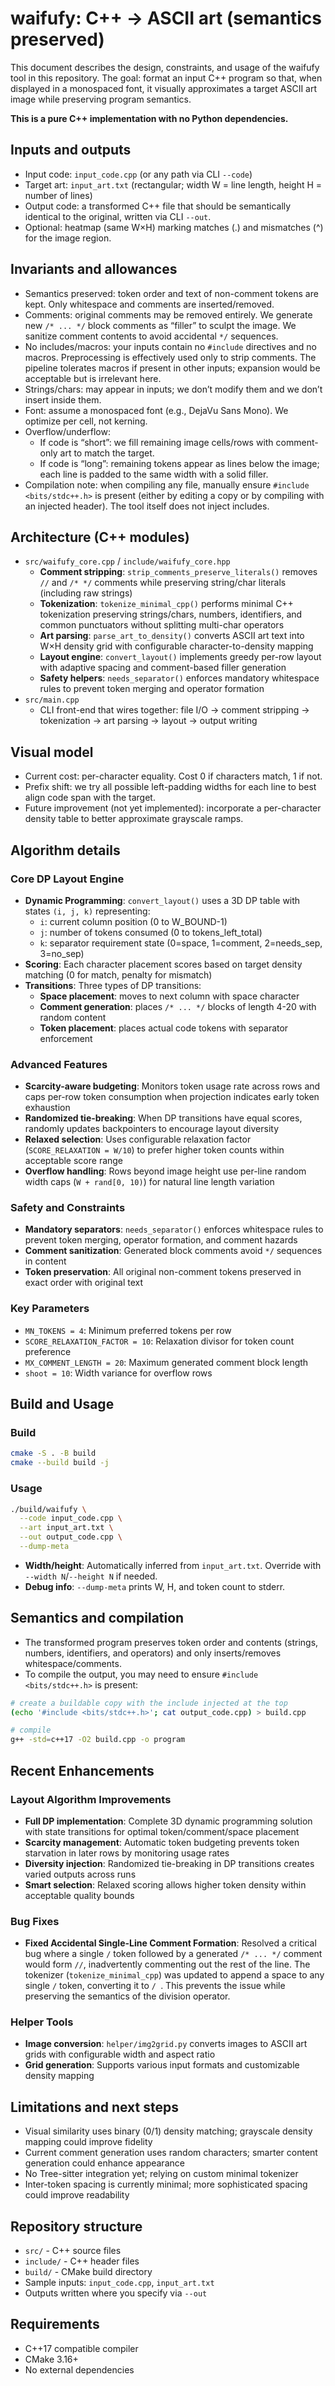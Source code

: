 # waifufy: C++ → ASCII art (semantics preserved)

This document describes the design, constraints, and usage of the waifufy tool in this repository. The goal: format an input C++ program so that, when displayed in a monospaced font, it visually approximates a target ASCII art image while preserving program semantics.

**This is a pure C++ implementation with no Python dependencies.**

## Inputs and outputs
- Input code: `input_code.cpp` (or any path via CLI `--code`)
- Target art: `input_art.txt` (rectangular; width W = line length, height H = number of lines)
- Output code: a transformed C++ file that should be semantically identical to the original, written via CLI `--out`.
- Optional: heatmap (same W×H) marking matches (.) and mismatches (^) for the image region.

## Invariants and allowances
- Semantics preserved: token order and text of non-comment tokens are kept. Only whitespace and comments are inserted/removed.
- Comments: original comments may be removed entirely. We generate new `/* ... */` block comments as “filler” to sculpt the image. We sanitize comment contents to avoid accidental `*/` sequences.
- No includes/macros: your inputs contain no `#include` directives and no macros. Preprocessing is effectively used only to strip comments. The pipeline tolerates macros if present in other inputs; expansion would be acceptable but is irrelevant here.
- Strings/chars: may appear in inputs; we don’t modify them and we don’t insert inside them.
- Font: assume a monospaced font (e.g., DejaVu Sans Mono). We optimize per cell, not kerning.
- Overflow/underflow:
  - If code is “short”: we fill remaining image cells/rows with comment-only art to match the target.
  - If code is “long”: remaining tokens appear as lines below the image; each line is padded to the same width with a solid filler.
- Compilation note: when compiling any file, manually ensure `#include <bits/stdc++.h>` is present (either by editing a copy or by compiling with an injected header). The tool itself does not inject includes.

## Architecture (C++ modules)
- `src/waifufy_core.cpp` / `include/waifufy_core.hpp`
  - **Comment stripping**: `strip_comments_preserve_literals()` removes `//` and `/* */` comments while preserving string/char literals (including raw strings)
  - **Tokenization**: `tokenize_minimal_cpp()` performs minimal C++ tokenization preserving strings/chars, numbers, identifiers, and common punctuators without splitting multi-char operators
  - **Art parsing**: `parse_art_to_density()` converts ASCII art text into W×H density grid with configurable character-to-density mapping
  - **Layout engine**: `convert_layout()` implements greedy per-row layout with adaptive spacing and comment-based filler generation
  - **Safety helpers**: `needs_separator()` enforces mandatory whitespace rules to prevent token merging and operator formation
- `src/main.cpp`
  - CLI front-end that wires together: file I/O → comment stripping → tokenization → art parsing → layout → output writing

## Visual model
- Current cost: per-character equality. Cost 0 if characters match, 1 if not.
- Prefix shift: we try all possible left-padding widths for each line to best align code span with the target.
- Future improvement (not yet implemented): incorporate a per-character density table to better approximate grayscale ramps.

## Algorithm details

### Core DP Layout Engine
- **Dynamic Programming**: `convert_layout()` uses a 3D DP table with states `(i, j, k)` representing:
  - `i`: current column position (0 to W_BOUND-1)
  - `j`: number of tokens consumed (0 to tokens_left_total)
  - `k`: separator requirement state (0=space, 1=comment, 2=needs_sep, 3=no_sep)
- **Scoring**: Each character placement scores based on target density matching (0 for match, penalty for mismatch)
- **Transitions**: Three types of DP transitions:
  - **Space placement**: moves to next column with space character
  - **Comment generation**: places `/* ... */` blocks of length 4-20 with random content
  - **Token placement**: places actual code tokens with separator enforcement

### Advanced Features
- **Scarcity-aware budgeting**: Monitors token usage rate across rows and caps per-row token consumption when projection indicates early token exhaustion
- **Randomized tie-breaking**: When DP transitions have equal scores, randomly updates backpointers to encourage layout diversity
- **Relaxed selection**: Uses configurable relaxation factor (`SCORE_RELAXATION = W/10`) to prefer higher token counts within acceptable score range
- **Overflow handling**: Rows beyond image height use per-line random width caps (`W + rand[0, 10)`) for natural line length variation

### Safety and Constraints
- **Mandatory separators**: `needs_separator()` enforces whitespace rules to prevent token merging, operator formation, and comment hazards
- **Comment sanitization**: Generated block comments avoid `*/` sequences in content
- **Token preservation**: All original non-comment tokens preserved in exact order with original text

### Key Parameters
- `MN_TOKENS = 4`: Minimum preferred tokens per row
- `SCORE_RELAXATION_FACTOR = 10`: Relaxation divisor for token count preference
- `MX_COMMENT_LENGTH = 20`: Maximum generated comment block length
- `shoot = 10`: Width variance for overflow rows

## Build and Usage

### Build
```bash
cmake -S . -B build
cmake --build build -j
```

### Usage
```bash
./build/waifufy \
  --code input_code.cpp \
  --art input_art.txt \
  --out output_code.cpp \
  --dump-meta
```

- **Width/height**: Automatically inferred from `input_art.txt`. Override with `--width N`/`--height N` if needed.
- **Debug info**: `--dump-meta` prints W, H, and token count to stderr.

## Semantics and compilation
- The transformed program preserves token order and contents (strings, numbers, identifiers, and operators) and only inserts/removes whitespace/comments.
- To compile the output, you may need to ensure `#include <bits/stdc++.h>` is present:

```bash
# create a buildable copy with the include injected at the top
(echo '#include <bits/stdc++.h>'; cat output_code.cpp) > build.cpp

# compile
g++ -std=c++17 -O2 build.cpp -o program
```

## Recent Enhancements

### Layout Algorithm Improvements
- **Full DP implementation**: Complete 3D dynamic programming solution with state transitions for optimal token/comment/space placement
- **Scarcity management**: Automatic token budgeting prevents token starvation in later rows by monitoring usage rates
- **Diversity injection**: Randomized tie-breaking in DP transitions creates varied outputs across runs
- **Smart selection**: Relaxed scoring allows higher token density within acceptable quality bounds

### Bug Fixes

- **Fixed Accidental Single-Line Comment Formation**: Resolved a critical bug where a single `/` token followed by a generated `/* ... */` comment would form `//`, inadvertently commenting out the rest of the line. The tokenizer (`tokenize_minimal_cpp`) was updated to append a space to any single `/` token, converting it to `/ `. This prevents the issue while preserving the semantics of the division operator.

### Helper Tools
- **Image conversion**: `helper/img2grid.py` converts images to ASCII art grids with configurable width and aspect ratio
- **Grid generation**: Supports various input formats and customizable density mapping

## Limitations and next steps
- Visual similarity uses binary (0/1) density matching; grayscale density mapping could improve fidelity
- Current comment generation uses random characters; smarter content generation could enhance appearance
- No Tree-sitter integration yet; relying on custom minimal tokenizer
- Inter-token spacing is currently minimal; more sophisticated spacing could improve readability

## Repository structure
- `src/` - C++ source files
- `include/` - C++ header files  
- `build/` - CMake build directory
- Sample inputs: `input_code.cpp`, `input_art.txt`
- Outputs written where you specify via `--out`

## Requirements
- C++17 compatible compiler
- CMake 3.16+
- No external dependencies
